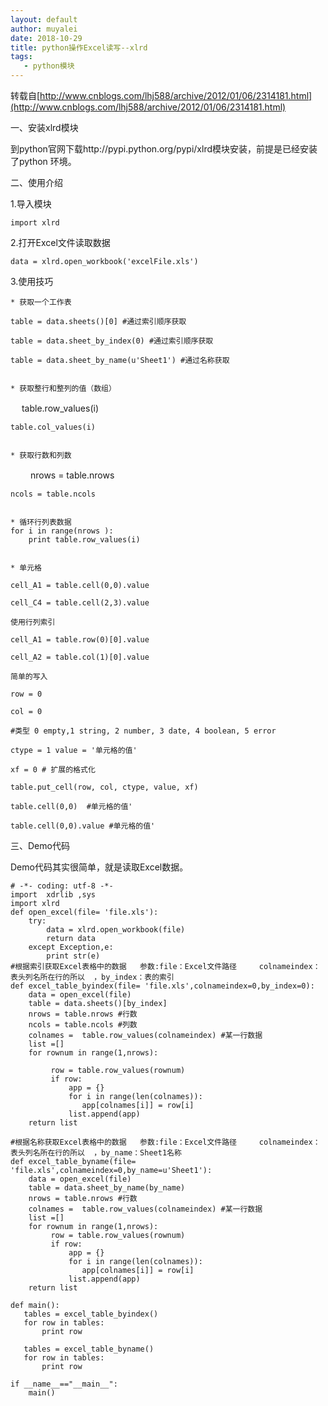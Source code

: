 ```yaml
---
layout: default
author: muyalei
date: 2018-10-29
title: python操作Excel读写--xlrd
tags:
   - python模块
---
```


转载自[http://www.cnblogs.com/lhj588/archive/2012/01/06/2314181.html](http://www.cnblogs.com/lhj588/archive/2012/01/06/2314181.html)

一、安装xlrd模块

   到python官网下载http://pypi.python.org/pypi/xlrd模块安装，前提是已经安装了python 环境。

二、使用介绍

  1.导入模块

    import xlrd

  2.打开Excel文件读取数据

    data = xlrd.open_workbook('excelFile.xls')

  3.使用技巧

    * 获取一个工作表
 
    table = data.sheets()[0] #通过索引顺序获取
 
    table = data.sheet_by_index(0) #通过索引顺序获取

    table = data.sheet_by_name(u'Sheet1') #通过名称获取

 
    * 获取整行和整列的值（数组）
　
    table.row_values(i)
 
    table.col_values(i)

 
    * 获取行数和列数
　　
    nrows = table.nrows
 
    ncols = table.ncols
    
   
    * 循环行列表数据
    for i in range(nrows ):
        print table.row_values(i)

 
    * 单元格
  
    cell_A1 = table.cell(0,0).value
 
    cell_C4 = table.cell(2,3).value
 
    使用行列索引
  
    cell_A1 = table.row(0)[0].value
 
    cell_A2 = table.col(1)[0].value
 
    简单的写入

    row = 0
 
    col = 0
 
    #类型 0 empty,1 string, 2 number, 3 date, 4 boolean, 5 error
  
    ctype = 1 value = '单元格的值'
 
    xf = 0 # 扩展的格式化
 
    table.put_cell(row, col, ctype, value, xf)
 
    table.cell(0,0)  #单元格的值'
 
    table.cell(0,0).value #单元格的值'
 
 

三、Demo代码

   Demo代码其实很简单，就是读取Excel数据。
```
# -*- coding: utf-8 -*- 
import  xdrlib ,sys
import xlrd
def open_excel(file= 'file.xls'):
    try:
        data = xlrd.open_workbook(file)
        return data
    except Exception,e:
        print str(e)
#根据索引获取Excel表格中的数据   参数:file：Excel文件路径     colnameindex：表头列名所在行的所以  ，by_index：表的索引
def excel_table_byindex(file= 'file.xls',colnameindex=0,by_index=0):
    data = open_excel(file)
    table = data.sheets()[by_index]
    nrows = table.nrows #行数
    ncols = table.ncols #列数
    colnames =  table.row_values(colnameindex) #某一行数据 
    list =[]
    for rownum in range(1,nrows):

         row = table.row_values(rownum)
         if row:
             app = {}
             for i in range(len(colnames)):
                app[colnames[i]] = row[i] 
             list.append(app)
    return list

#根据名称获取Excel表格中的数据   参数:file：Excel文件路径     colnameindex：表头列名所在行的所以  ，by_name：Sheet1名称
def excel_table_byname(file= 'file.xls',colnameindex=0,by_name=u'Sheet1'):
    data = open_excel(file)
    table = data.sheet_by_name(by_name)
    nrows = table.nrows #行数 
    colnames =  table.row_values(colnameindex) #某一行数据 
    list =[]
    for rownum in range(1,nrows):
         row = table.row_values(rownum)
         if row:
             app = {}
             for i in range(len(colnames)):
                app[colnames[i]] = row[i]
             list.append(app)
    return list

def main():
   tables = excel_table_byindex()
   for row in tables:
       print row

   tables = excel_table_byname()
   for row in tables:
       print row

if __name__=="__main__":
    main()
```
